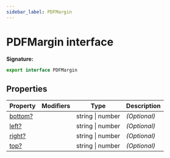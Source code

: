 ```yaml
---
sidebar_label: PDFMargin
---
```


# PDFMargin interface

**Signature:**

```typescript
export interface PDFMargin
```

## Properties

| Property                                   | Modifiers | Type             | Description       |
| ------------------------------------------ | --------- | ---------------- | ----------------- |
| [bottom?](./puppeteer.pdfmargin.bottom.md) |           | string \| number | <i>(Optional)</i> |
| [left?](./puppeteer.pdfmargin.left.md)     |           | string \| number | <i>(Optional)</i> |
| [right?](./puppeteer.pdfmargin.right.md)   |           | string \| number | <i>(Optional)</i> |
| [top?](./puppeteer.pdfmargin.top.md)       |           | string \| number | <i>(Optional)</i> |
